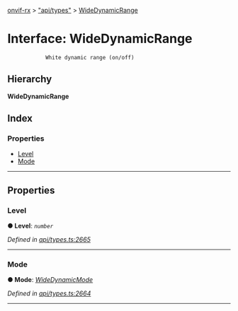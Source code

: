 [onvif-rx](../README.md) > ["api/types"](../modules/_api_types_.md) > [WideDynamicRange](../interfaces/_api_types_.widedynamicrange.md)

# Interface: WideDynamicRange

```
            White dynamic range (on/off)
```

## Hierarchy

**WideDynamicRange**

## Index

### Properties

* [Level](_api_types_.widedynamicrange.md#level)
* [Mode](_api_types_.widedynamicrange.md#mode)

---

## Properties

<a id="level"></a>

###  Level

**● Level**: *`number`*

*Defined in [api/types.ts:2665](https://github.com/patrickmichalina/onvif-rx/blob/f117e44/src/api/types.ts#L2665)*

___
<a id="mode"></a>

###  Mode

**● Mode**: *[WideDynamicMode](../enums/_api_types_.widedynamicmode.md)*

*Defined in [api/types.ts:2664](https://github.com/patrickmichalina/onvif-rx/blob/f117e44/src/api/types.ts#L2664)*

___

